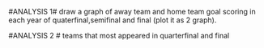 
#ANALYSIS 1#
draw a graph of away team and home team goal scoring in each year of quaterfinal,semifinal and final (plot it as 2 graph).

#ANALYSIS 2 #
teams that most appeared in quarterfinal and final
